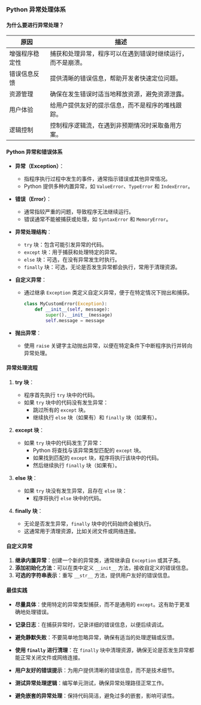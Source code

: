 ### Python 异常处理体系<Badge type="tip" text="工程化" />

#### 为什么要进行异常处理？

| 原因               | 描述                                                         |
|--------------------|--------------------------------------------------------------|
| 增强程序稳定性     | 捕获和处理异常，程序可以在遇到错误时继续运行，而不是崩溃。   |
| 错误信息反馈       | 提供清晰的错误信息，帮助开发者快速定位问题。                 |
| 资源管理           | 确保在发生错误时适当地释放资源，避免资源泄露。               |
| 用户体验           | 给用户提供友好的提示信息，而不是程序的堆栈跟踪。             |
| 逻辑控制           | 控制程序逻辑流，在遇到非预期情况时采取备用方案。             |

#### Python 异常和错误体系

- **异常（Exception）**：
  - 指程序执行过程中发生的事件，通常指示错误或其他异常情况。
  - Python 提供多种内置异常，如 `ValueError`、`TypeError` 和 `IndexError`。

- **错误（Error）**：
  - 通常指较严重的问题，导致程序无法继续运行。
  - 错误通常不能被捕获或处理，如 `SyntaxError` 和 `MemoryError`。

- **异常处理结构**：
  
  - `try` 块：包含可能引发异常的代码。
  - `except` 块：用于捕获和处理特定的异常。
  - `else` 块：可选，在没有异常发生时执行。
  - `finally` 块：可选，无论是否发生异常都会执行，常用于清理资源。
  
- **自定义异常**：
  
  - 通过继承 `Exception` 类定义自定义异常，便于在特定情况下抛出和捕获。
  
    ```python
    class MyCustomError(Exception):
        def __init__(self, message):
            super().__init__(message)
            self.message = message
    ```
  
- **抛出异常**：
  - 使用 `raise` 关键字主动抛出异常，以便在特定条件下中断程序执行并转向异常处理。

#### 异常处理流程

1. **try 块**：
   - 程序首先执行 `try` 块中的代码。
   - 如果 `try` 块中的代码没有发生异常：
     - 跳过所有的 `except` 块。
     - 继续执行 `else` 块（如果有）和 `finally` 块（如果有）。

2. **except 块**：
   - 如果 `try` 块中的代码发生了异常：
     - Python 将查找与该异常类型匹配的 `except` 块。
     - 如果找到匹配的 `except` 块，程序将执行该块中的代码。
     - 然后继续执行 `finally` 块（如果有）。

3. **else 块**：
   - 如果 `try` 块没有发生异常，且存在 `else` 块：
     - 程序将执行 `else` 块中的代码。

4. **finally 块**：
   - 无论是否发生异常，`finally` 块中的代码始终会被执行。
   - 这通常用于清理资源，比如关闭文件或网络连接。

#### 自定义异常

1. **继承内置异常**：创建一个新的异常类，通常继承自 `Exception` 或其子类。
2. **添加初始化方法**：可以在类中定义 `__init__` 方法，接收自定义的错误信息。
3. **可选的字符串表示**：重写 `__str__` 方法，提供用户友好的错误信息。

#### 最佳实践

- **尽量具体**：使用特定的异常类型捕获，而不是通用的 `except`。这有助于更准确地处理错误。
  
- **记录日志**：在捕获异常时，记录详细的错误信息，以便后续调试。

- **避免静默失败**：不要简单地忽略异常，确保有适当的处理逻辑或反馈。

- **使用 `finally` 进行清理**：在 `finally` 块中清理资源，确保无论是否发生异常都能正常关闭文件或网络连接。

- **用户友好的错误提示**：为用户提供清晰的错误信息，而不是技术细节。

- **测试异常处理逻辑**：编写单元测试，确保异常处理路径正常工作。

- **避免嵌套的异常处理**：保持代码简洁，避免过多的嵌套，影响可读性。
